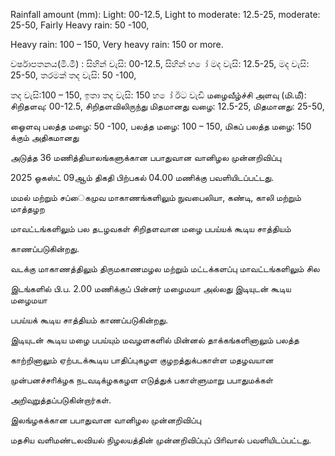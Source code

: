 Rainfall amount (mm): Light: 00-12.5, Light to moderate: 12.5-25, moderate: 25-50, Fairly Heavy rain: 50 -100,

Heavy rain: 100 – 150, Very heavy rain: 150 or more.

වර්ෂාපතනය(මි.මී) : සිහින් වැසි: 00-12.5, සිහින් හ ෝ මද වැසි: 12.5-25, මද වැසි: 25-50, තරමක් තද වැසි: 50 -100,

තද වැසි:100 – 150, ඉතා තද වැසි: 150 හ ෝ ඊට වැඩි மழைவீழ்ச்சி அளவு (மி.மீ): சிறிதளவு: 00-12.5, சிறிதளவிலிருந்து மிதமானது வழை: 12.5-25, மிதமானது: 25-50,

ஓைளவு பலத்த மழை: 50 -100, பலத்த மழை: 100 – 150, மிகப் பலத்த மழை: 150 க்கும் அதிகமானது

அடுத்த 36 மணித்தியாலங்களுக்கான பபாதுவான வானிழல முன்னறிவிப்பு

2025 ஓகஸ்ட் 09ஆம் திகதி பிற்பகல் 04.00 மணிக்கு பவளியிடப்பட்டது.

மமல் மற்றும் சப்ைகமுவ மாகாணங்களிலும் நுவபைலியா, கண்டி, காலி மற்றும் மாத்தழற

மாவட்டங்களிலும் பல தடழவகள் சிறிதளவான மழை பபய்யக் கூடிய சாத்தியம்

காணப்படுகின்றது.

வடக்கு மாகாணத்திலும் திருமகாணமழல மற்றும் மட்டக்களப்பு மாவட்டங்களிலும் சில

இடங்களில் பி.ப. 2.00 மணிக்குப் பின்னர் மழைமயா அல்லது இடியுடன் கூடிய மழைமயா

பபய்யக் கூடிய சாத்தியம் காணப்படுகின்றது.

இடியுடன் கூடிய மழை பபய்யும் மவழளகளில் மின்னல் தாக்கங்களினாலும் பலத்த

காற்றினாலும் ஏற்படக்கூடிய பாதிப்புகழள குழறத்துக்பகாள்ள மதழவயான

முன்பனச்சாிக்ழக நடவடிக்ழககழள எடுத்துக் பகாள்ளுமாறு பபாதுமக்கள்

அறிவுறுத்தப்படுகின்றார்கள்.

இலங்ழகக்கான பபாதுவான வானிழல முன்னறிவிப்பு

மதசிய வளிமண்டலவியல் நிழலயத்தின் முன்னறிவிப்புப் பிாிவால் பவளியிடப்பட்டது.
